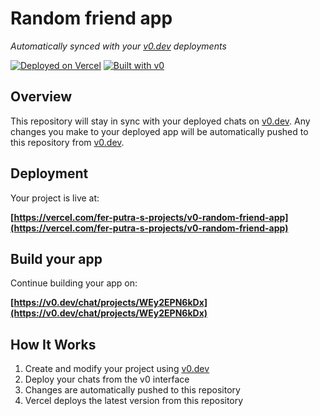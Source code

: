 # Random friend app

*Automatically synced with your [v0.dev](https://v0.dev) deployments*

[![Deployed on Vercel](https://img.shields.io/badge/Deployed%20on-Vercel-black?style=for-the-badge&logo=vercel)](https://vercel.com/fer-putra-s-projects/v0-random-friend-app)
[![Built with v0](https://img.shields.io/badge/Built%20with-v0.dev-black?style=for-the-badge)](https://v0.dev/chat/projects/WEy2EPN6kDx)

## Overview

This repository will stay in sync with your deployed chats on [v0.dev](https://v0.dev).
Any changes you make to your deployed app will be automatically pushed to this repository from [v0.dev](https://v0.dev).

## Deployment

Your project is live at:

**[https://vercel.com/fer-putra-s-projects/v0-random-friend-app](https://vercel.com/fer-putra-s-projects/v0-random-friend-app)**

## Build your app

Continue building your app on:

**[https://v0.dev/chat/projects/WEy2EPN6kDx](https://v0.dev/chat/projects/WEy2EPN6kDx)**

## How It Works

1. Create and modify your project using [v0.dev](https://v0.dev)
2. Deploy your chats from the v0 interface
3. Changes are automatically pushed to this repository
4. Vercel deploys the latest version from this repository
